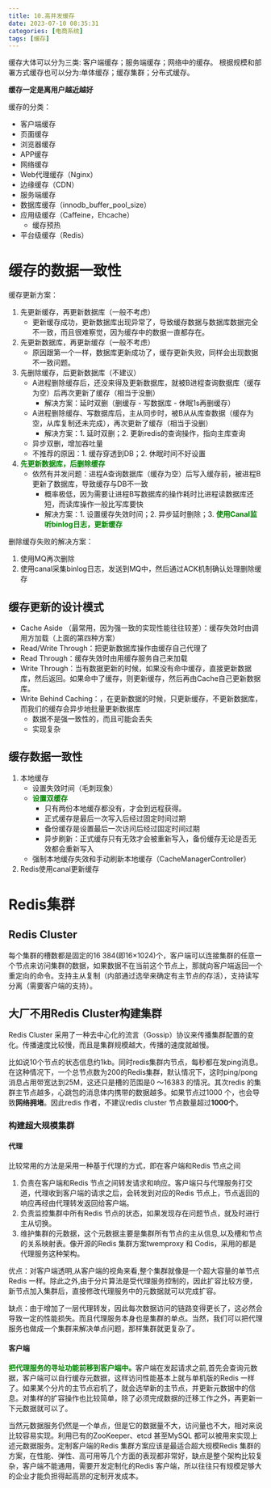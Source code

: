 ```yaml
---
title: 10.高并发缓存
date: 2023-07-10 08:35:31
categories: [电商系统]
tags: [缓存]
---
```


缓存大体可以分为三类: 客户端缓存；服务端缓存；网络中的缓存。
根据规模和部署方式缓存也可以分为:单体缓存；缓存集群；分布式缓存。

**缓存一定是离用户越近越好**

缓存的分类：
* 客户端缓存
* 页面缓存
* 浏览器缓存
* APP缓存
* 网络缓存
* Web代理缓存（Nginx）
* 边缘缓存（CDN）
* 服务端缓存
* 数据库缓存（innodb_buffer_pool_size）
* 应用级缓存（Caffeine，Ehcache）
  * 缓存预热
* 平台级缓存（Redis）

# 缓存的数据一致性

缓存更新方案：
1. 先更新缓存，再更新数据库（一般不考虑）
   * 更新缓存成功，更新数据库出现异常了，导致缓存数据与数据库数据完全不一致，而且很难察觉，因为缓存中的数据一直都存在。
2. 先更新数据库，再更新缓存（一般不考虑）
   * 原因跟第一个一样，数据库更新成功了，缓存更新失败，同样会出现数据不一致问题。
3. 先删除缓存，后更新数据库（不建议）
   * A进程删除缓存后，还没来得及更新数据库，就被B进程查询数据库（缓存为空）后再次更新了缓存（相当于没删）
     * 解决方案：延时双删（删缓存 - 写数据库 - 休眠1s再删缓存）
   * A进程删除缓存、写数据库后，主从同步时，被B从从库查数据（缓存为空，从库复制还未完成），再次更新了缓存（相当于没删）
     * 解决方案：1. 延时双删；2. 更新redis的查询操作，指向主库查询
   * 异步双删，增加吞吐量
   * 不推荐的原因：1. 缓存穿透到DB；2. 休眠时间不好设置 
4. <font color="green">**先更新数据库，后删除缓存**</font>
   * 依然有并发问题：进程A查询数据库（缓存为空）后写入缓存前，被进程B更新了数据库，导致缓存与DB不一致
     * 概率极低，因为需要让进程B写数据库的操作耗时比进程读数据库还短，而读库操作一般比写库要快
     * 解决方案：1. 设置缓存失效时间；2. 异步延时删除；3. <font color="green">**使用Canal监听binlog日志，更新缓存**</font>

删除缓存失败的解决方案：
1. 使用MQ再次删除
2. 使用canal采集binlog日志，发送到MQ中，然后通过ACK机制确认处理删除缓存

## 缓存更新的设计模式

* Cache Aside （最常用，因为强一致的实现性能往往较差）：缓存失效时由调用方加载（上面的第四种方案）
* Read/Write Through：把更新数据库操作由缓存自己代理了
* Read Through：缓存失效时由用缓存服务自己来加载
* Write Through：当有数据更新的时候，如果没有命中缓存，直接更新数据库，然后返回。如果命中了缓存，则更新缓存，然后再由Cache自己更新数据库。
* Write Behind Caching：，在更新数据的时候，只更新缓存，不更新数据库，而我们的缓存会异步地批量更新数据库
  * 数据不是强一致性的，而且可能会丢失
  * 实现复杂

## 缓存数据一致性

1. 本地缓存
    * 设置失效时间（毛刺现象）
    * <font color="green">**设置双缓存**</font>
      * 只有两份本地缓存都没有，才会到远程获得。
      * 正式缓存是最后一次写入后经过固定时间过期
      * 备份缓存是设置最后一次访问后经过固定时间过期
      * 异步刷新：正式缓存只有无效才会被重新写入，备份缓存无论是否无效都会重新写入
    * 强制本地缓存失效和手动刷新本地缓存（CacheManagerController）
2. Redis使用canal更新缓存

# Redis集群

## Redis Cluster

每个集群的槽数都是固定的16 384(即16×1024)个，客户端可以连接集群的任意一个节点来访问集群的数据，如果数据不在当前这个节点上，那就向客户端返回一个重定向的命令。支持主从复制（内部通过选举来确定有主节点的存活），支持读写分离（需要客户端的支持）。

## 大厂不用Redis Cluster构建集群

Redis Cluster 采用了一种去中心化的流言（Gossip）协议来传播集群配置的变化。传播速度比较慢，而且是集群规模越大，传播的速度就越慢。

比如说10个节点的状态信息约1kb。同时redis集群内节点，每秒都在发ping消息。在这种情况下，一个总节点数为200的Redis集群，默认情况下，这时ping/pong消息占用带宽达到25M，这还只是槽的范围是0 ～16383 的情况。其次redis 的集群主节点越多，心跳包的消息体内携带的数据越多。如果节点过1000 个，也会导致**网络拥堵**。因此redis 作者，不建议redis cluster 节点数量超过**1000个**。

### 构建超大规模集群

#### 代理

比较常用的方法是采用一种基于代理的方式，即在客户端和Redis 节点之间

1. 负责在客户端和Redis 节点之间转发请求和响应。客户端只与代理服务打交道，代理收到客户端的请求之后，会转发到对应的Redis 节点上，节点返回的响应再经由代理转发返回给客户端。
2. 负责监控集群中所有Redis 节点的状态，如果发现存在问题节点，就及时进行主从切换。
3. 维护集群的元数据，这个元数据主要是集群所有节点的主从信息,以及槽和节点的关系映射表。像开源的Redis 集群方案twemproxy 和 Codis，采用的都是代理服务这种架构。

优点：对客户端透明,从客户端的视角来看,整个集群就像是一个超大容量的单节点Redis 一样。除此之外,由于分片算法是受代理服务控制的，因此扩容比较方便，新节点加入集群后，直接修改代理服务中的元数据就可以完成扩容。

缺点：由于增加了一层代理转发，因此每次数据访问的链路变得更长了，这必然会导致一定的性能损失。而且代理服务本身也是集群的单点。当然，我们可以把代理服务也做成一个集群来解决单点问题，那样集群就更复杂了。

#### 客户端

<font color="green">**把代理服务的寻址功能前移到客户端中。**</font>客户端在发起请求之前,首先会查询元数据，客户端可以自行缓存元数据，这样访问性能基本上就与单机版的Redis 一样了。如果某个分片的主节点宕机了，就会选举新的主节点，并更新元数据中的信息。对集样的扩容操作也比较简单，除了必须完成数据的迁移工作之外，再更新一下元数据就可以了。

当然元数据服务仍然是一个单点，但是它的数据量不大，访问量也不大，相对来说比较容易实现。利用已有的ZooKeeper、etcd 甚至MySQL 都可以被用来实现上述元数据服务。定制客户端的Redis 集群方案应该是最适合超大规模Redis 集群的方案，在性能、弹性、高可用等几个方面的表现都非常好，缺点是整个架构比较复杂，客户端不能通用，需要开发定制化的Redis 客户端，所以往往只有规模足够大的企业才能负担得起高昂的定制开发成本。

